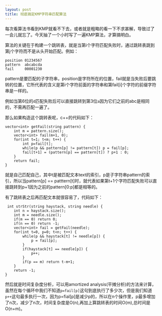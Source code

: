 ```yaml
---
layout: post
title: 彻底搞定KMP字符串匹配算法
---
```


每次看算法书看到KMP就看不下去，或者就是粗略的看一下不求甚解，导致过了一会儿就忘了。今天抽了一个小时写了一遍KMP算法，才算搞明白。

算法的关键在于构建一个跳转表，就是当第i个字符匹配失败时，通过跳转表跳到第j个字符而不是从头开始匹配。例如：

    position 01234567
    pattern  abcabcda
    fail     00001230
pattern是要匹配的子字符串，position是字符所在的位置，fail就是当失败后要跳转的位置，它所代表的含义是第i个字符前面的字符串和第fail[i]个字符的前缀字符串是一样的。

例如当第6位的`d`匹配失败后可以直接跳转到第3位`a`因为它们之前的abc是相同的，不需再匹配一遍了。

那么如果构造这个跳转表呢，c++的代码如下：

    vector<int> getFail(string pattern) {
        int m = pattern.size();
        vector<int> fail(m+1, 0);
        for(int t=1; t<m; t++) {
            int p=fail[t];
            while(p && pattern[p] != pattern[t]) p = fail[p];
            fail[t+1] = (pattern[p] == pattern[t]) ? p+1 : 0;
        }
        return fail;
    }
就是自己匹配自己，其中t是被匹配文本text的索引，p是子字符串pattern的索引，所以当pattern[p] == patttern[t]时，就代表如果第t+1个字符匹配失败可以直接跳转到p+1因为之前的pattern[0:p]都是相等的。
 
有了跳转表之后再匹配文本就很容易了，代码如下：
 
     int strStr(string haystack, string needle) {
        int n = haystack.size();
        int m = needle.size();
        if(m == 0) return 0;
        if(n == 0) return -1;
        vector<int> fail = getFail(needle);
        for(int t=0, p=0; t<n; t++) {
            while(p && haystack[t] != needle[p]) {
                p = fail[p];
            }
            if(haystack[t] == needle[p]) {
                p++;
            }
            if(p == m) return t-m+1;
        }
        return -1;
    }
然后就是时间复杂度分析，可以用amortized analysis(平摊分析)的方法来计算，虽然在每个循环中我们不知道`p=fail[p]`这句到底执行了多少次，但是我们知道`p++`这句最多执行一次，因为p=fial[p]是减少p的，所以在n个操作里，p最多增加了n次，减少了n次，时间复杂度是O(n),再加上算跳转表的时间O(m),总时间是O(n+m)。
